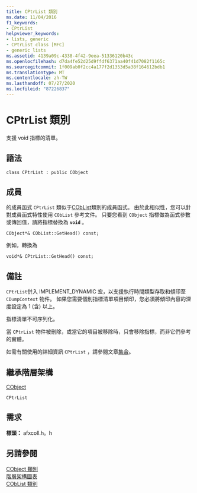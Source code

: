 ```yaml
---
title: CPtrList 類別
ms.date: 11/04/2016
f1_keywords:
- CPtrList
helpviewer_keywords:
- lists, generic
- CPtrList class [MFC]
- generic lists
ms.assetid: 4139a09c-4338-4f42-9eea-51336120b43c
ms.openlocfilehash: d7da4fe52d25d9ffdf6371aa40f41d7082f1165c
ms.sourcegitcommit: 1f009ab0f2cc4a177f2d1353d5a38f164612bdb1
ms.translationtype: MT
ms.contentlocale: zh-TW
ms.lasthandoff: 07/27/2020
ms.locfileid: "87226837"
---
```

# <a name="cptrlist-class"></a>CPtrList 類別

支援 void 指標的清單。

## <a name="syntax"></a>語法

```
class CPtrList : public CObject
```

## <a name="members"></a>成員

的成員函式 `CPtrList` 類似于[CObList](../../mfc/reference/coblist-class.md)類別的成員函式。 由於此相似性，您可以針對成員函式特性使用 `CObList` 參考文件。 只要您看到 `CObject` 指標做為函式參數或傳回值，請將指標替換為 **`void`** 。

`CObject*& CObList::GetHead() const;`

例如，轉換為

`void*& CPtrList::GetHead() const;`

## <a name="remarks"></a>備註

`CPtrList`併入 IMPLEMENT_DYNAMIC 宏，以支援執行時間類型存取和傾印至 `CDumpContext` 物件。 如果您需要個別指標清單項目傾印，您必須將傾印內容的深度設定為 1 (含) 以上。

指標清單不可序列化。

當 `CPtrList` 物件被刪除，或當它的項目被移除時，只會移除指標，而非它們參考的實體。

如需有關使用的詳細資訊 `CPtrList` ，請參閱文章[集合](../../mfc/collections.md)。

## <a name="inheritance-hierarchy"></a>繼承階層架構

[CObject](../../mfc/reference/cobject-class.md)

`CPtrList`

## <a name="requirements"></a>需求

**標頭：** afxcoll.h。h

## <a name="see-also"></a>另請參閱

[CObject 類別](../../mfc/reference/cobject-class.md)<br/>
[階層架構圖表](../../mfc/hierarchy-chart.md)<br/>
[CObList 類別](../../mfc/reference/coblist-class.md)
